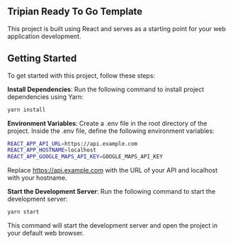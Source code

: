 ## Tripian Ready To Go Template

This project is built using React and serves as a starting point for your web application development.

## Getting Started

To get started with this project, follow these steps:

**Install Dependencies**: Run the following command to install project dependencies using Yarn:

```sh
yarn install
```

**Environment Variables**: Create a .env file in the root directory of the project. Inside the .env file, define the following environment variables:

```sh
REACT_APP_API_URL=https://api.example.com
REACT_APP_HOSTNAME=localhost
REACT_APP_GOOGLE_MAPS_API_KEY=GOOGLE_MAPS_API_KEY
```

Replace https://api.example.com with the URL of your API and localhost with your hostname.

**Start the Development Server**: Run the following command to start the development server:

```sh
yarn start
```

This command will start the development server and open the project in your default web browser.
